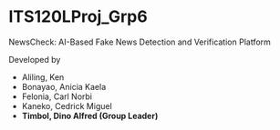 # ITS120LProj_Grp6
NewsCheck: AI-Based Fake News Detection and Verification Platform

Developed by
- Aliling, Ken
- Bonayao, Anicia Kaela
- Felonia, Carl Norbi
- Kaneko, Cedrick Miguel
- **Timbol, Dino Alfred (Group Leader)**
